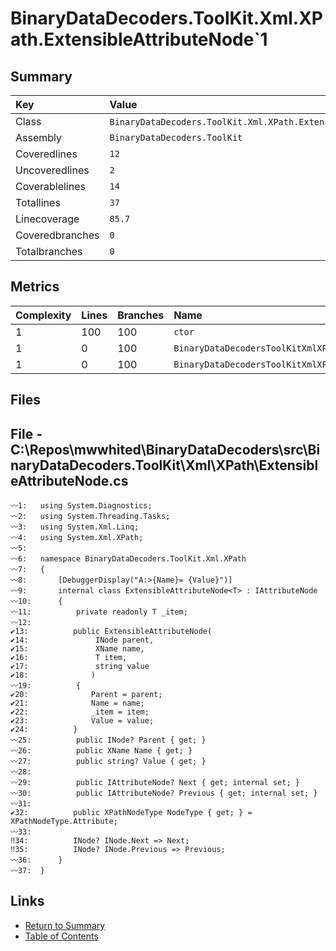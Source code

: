 ﻿# BinaryDataDecoders.ToolKit.Xml.XPath.ExtensibleAttributeNode`1

## Summary

| Key             | Value                                                            |
| :-------------- | :--------------------------------------------------------------- |
| Class           | `BinaryDataDecoders.ToolKit.Xml.XPath.ExtensibleAttributeNode`1` |
| Assembly        | `BinaryDataDecoders.ToolKit`                                     |
| Coveredlines    | `12`                                                             |
| Uncoveredlines  | `2`                                                              |
| Coverablelines  | `14`                                                             |
| Totallines      | `37`                                                             |
| Linecoverage    | `85.7`                                                           |
| Coveredbranches | `0`                                                              |
| Totalbranches   | `0`                                                              |

## Metrics

| Complexity | Lines | Branches | Name                                                 |
| :--------- | :---- | :------- | :--------------------------------------------------- |
| 1          | 100   | 100      | `ctor`                                               |
| 1          | 0     | 100      | `BinaryDataDecodersToolKitXmlXPathINodeget_Next`     |
| 1          | 0     | 100      | `BinaryDataDecodersToolKitXmlXPathINodeget_Previous` |

## Files

## File - C:\Repos\mwwhited\BinaryDataDecoders\src\BinaryDataDecoders.ToolKit\Xml\XPath\ExtensibleAttributeNode.cs

```CSharp
〰1:   using System.Diagnostics;
〰2:   using System.Threading.Tasks;
〰3:   using System.Xml.Linq;
〰4:   using System.Xml.XPath;
〰5:   
〰6:   namespace BinaryDataDecoders.ToolKit.Xml.XPath
〰7:   {
〰8:       [DebuggerDisplay("A:>{Name}= {Value}")]
〰9:       internal class ExtensibleAttributeNode<T> : IAttributeNode
〰10:      {
〰11:          private readonly T _item;
〰12:  
✔13:          public ExtensibleAttributeNode(
✔14:               INode parent,
✔15:               XName name,
✔16:               T item,
✔17:               string value
✔18:              )
〰19:          {
✔20:              Parent = parent;
✔21:              Name = name;
✔22:              _item = item;
✔23:              Value = value;
✔24:          }
〰25:          public INode? Parent { get; }
〰26:          public XName Name { get; }
〰27:          public string? Value { get; }
〰28:  
〰29:          public IAttributeNode? Next { get; internal set; }
〰30:          public IAttributeNode? Previous { get; internal set; }
〰31:  
✔32:          public XPathNodeType NodeType { get; } = XPathNodeType.Attribute;
〰33:  
‼34:          INode? INode.Next => Next;
‼35:          INode? INode.Previous => Previous;
〰36:      }
〰37:  }
```

## Links

* [Return to Summary](Summary.md)
* [Table of Contents](../TOC.md)

